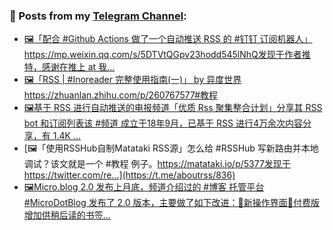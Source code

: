 ### 📰 Posts from my [Telegram Channel](https://t.me/s/aboutrss):
<!-- BLOG-POST-LIST:START -->
- [🖼「配合 #Github Actions 做了一个自动推送 RSS 的 #钉钉 订阅机器人」https://mp.weixin.qq.com/s/5DTVtQGpv23hodd545lNhQ发现于作者推特，感谢在推上 at 我...](https://t.me/aboutrss/839)
- [🖼「RSS | #Inoreader 完整使用指南(一)」 by 异度世界https://zhuanlan.zhihu.com/p/260767577#教程](https://t.me/aboutrss/838)
- [🖼基于 RSS 进行自动推送的电报频道「优质 Rss 聚集整合计划」分享其 RSS bot 和订阅列表该 #频道 成立于18年9月，已基于 RSS 进行4万余次内容分享，有 1.4K ...](https://t.me/aboutrss/837)
- [🖼「使用RSSHub自制Matataki RSS源」怎么给 #RSSHub 写新路由并本地调试？该文就是一个 #教程 例子。https://matataki.io/p/5377发现于https://twitter.com/re...](https://t.me/aboutrss/836)
- [🖼Micro.blog 2.0 发布上月底，频道介绍过的 #博客 托管平台 #MicroDotBlog 发布了 2.0 版本，主要做了如下改进：🔸新操作界面🔸付费版增加供稍后读的书签...](https://t.me/aboutrss/835)
<!-- BLOG-POST-LIST:END -->

<!--
**AboutRSS/AboutRSS** is a ✨ _special_ ✨ repository because its `README.md` (this file) appears on your GitHub profile.

Here are some ideas to get you started:

- 🔭 I’m currently working on ...
- 🌱 I’m currently learning ...
- 👯 I’m looking to collaborate on ...
- 🤔 I’m looking for help with ...
- 💬 Ask me about ...
- 📫 How to reach me: ...
- 😄 Pronouns: ...
- ⚡ Fun fact: ...
-->

